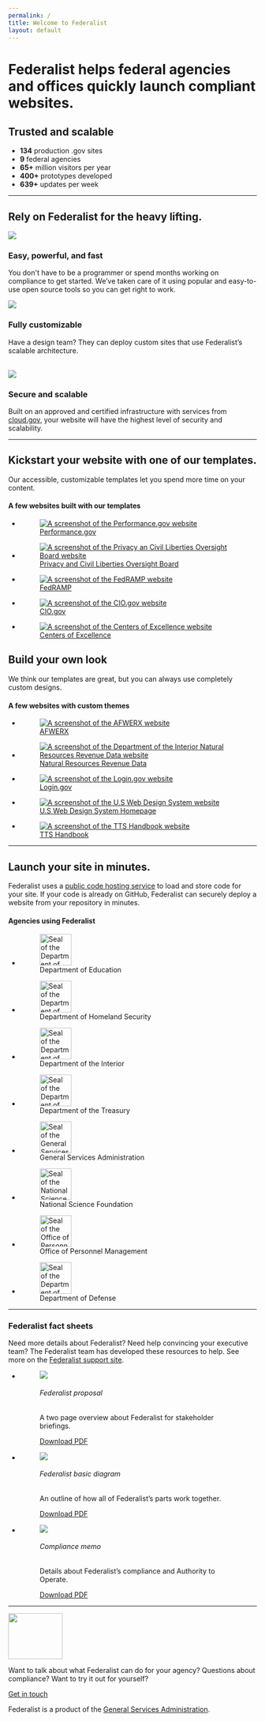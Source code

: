 ```yaml
---
permalink: /
title: Welcome to Federalist
layout: default
---
```


<div id="home" class="homepage">
    <div class="well">
      <div class="usa-grid federalist-hero">
        <div class="usa-width-two-thirds hero-heading">
          <h1>Federalist helps federal agencies and offices quickly launch compliant websites.</h1>
        </div>        
        <div class="usa-width-one-third usa-hero-callout">
          <h2 class="contrast-heading">Trusted and scalable</h2>
          <ul>
            <li><b>134</b> production .gov sites</li>
            <li><b>9</b> federal agencies</li>
            <li><b>65+</b> million visitors per year</li>
            <li><b>400+</b> prototypes developed</li>
            <li><b>639+</b> updates per week</li>
          </ul>
        </div>
      </div>
    </div>
    <div class="usa-grid info-block">
      <hr class="hr-light">
      <h2><a id="page-body"></a>Rely on Federalist for the heavy lifting.</h2>
      <section class="features">
        <div class="feature-group">
          <div class="usa-width-one-sixth">
            <div class="feature-image">
              <img src="{{site.baseurl}}/assets/images/icons/icon-rocket-color.svg">
            </div>
          </div>
          <div class="usa-width-three-fourths feature-text">
            <h3>Easy, powerful, and fast</h3>
            <p>You don't have to be a programmer or spend months working on compliance to get started. We’ve taken care of it using popular and easy-to-use open source tools so you can get right to work.</p>
          </div>
        </div>
        <div class="feature-group">
          <div class="usa-width-one-sixth">
            <div class="feature-image">
              <img src="{{site.baseurl}}/assets/images/icons/icon-layout-color.svg">
            </div>
          </div>
          <div class="usa-width-three-fourths feature-text">
            <h3>Fully customizable</h3>
            <p>Have a design team? They can deploy custom sites that use Federalist’s scalable architecture.<br><br></p>
          </div>
        </div>
        <div class="feature-group">
          <div class="usa-width-one-sixth">
            <div class="feature-image">
              <img src="{{site.baseurl}}/assets/images/icons/icon-lock-color.svg">
            </div>
          </div>
          <div class="usa-width-three-fourths feature-text">
            <h3>Secure and scalable</h3>
            <p>Built on an approved and certified infrastructure with services from <a href="https://cloud.gov/">cloud.gov</a>, your website will have the highest level of security and scalability.</p>
          </div>
        </div>
      </section>
    </div>
    <div class="usa-grid">
      <hr class="hr-light">
      <section class="info-block">
        <div class="description">
          <h2>Kickstart your website with one of our templates.</h2>
          <p class="copy">
            Our accessible, customizable templates let you spend more time on your content.
          </p>
          <div class="figure-group">
            <h4>A few websites built with our templates</h4>
            <ul class="figure-list mobile-center">
              <li>
                <a href="https://performance.gov">
                <figure class="figure figure-seal">
                  <div class="tint">
                    <img src="{{site.baseurl}}/assets/images/partner-sites/performance.gov.png"  alt="A screenshot of the Performance.gov website">
                  </div>
                  <figcaption>Performance.gov</figcaption>
                </figure>
                </a>
              </li>
              <li>
                <a href="https://pclob.gov">
                  <figure class="figure figure-seal">
                    <div class="tint">
                      <img src="{{site.baseurl}}/assets/images/partner-sites/pclob.gov.png"  alt="A screenshot of the Privacy an Civil Liberties Oversight Board website">
                    </div>
                    <figcaption>Privacy and Civil Liberties Oversight Board</figcaption>
                  </figure>
                </a>
              </li>
            </ul>
            <ul class="figure-list mobile-center">
              <li>
                <a href="https://fedramp.gov">
                <figure class="figure figure-seal">
                  <div class="tint">
                    <img src="{{site.baseurl}}/assets/images/partner-sites/fedramp.gov.png" alt="A screenshot of the FedRAMP website">
                  </div>
                  <figcaption>FedRAMP</figcaption>
                </figure>
                </a>
              </li>
              <li>
                <a href="https://cio.gov">
                <figure class="figure figure-seal">
                  <div class="tint">
                    <img src="{{site.baseurl}}/assets/images/partner-sites/cio.gov.png" alt="A screenshot of the CIO.gov website">
                  </div>
                  <figcaption>CIO.gov</figcaption>
                </figure>
                </a>
              </li>
              <li>
                <a href="https://coe.gsa.gov">
                <figure class="figure figure-seal">
                  <div class="tint">
                    <img src="{{site.baseurl}}/assets/images/partner-sites/coe.gsa.gov.png" alt="A screenshot of the Centers of Excellence website">
                  </div>
                  <figcaption>Centers of Excellence</figcaption>
                </figure>
                </a>
              </li>
            </ul>
          </div>
        </div>
        <div class="description">
          <h2>Build your own look</h2>
          <p class="copy">
            We think our templates are great, but you can always use completely custom designs.
          </p>
          <div class="figure-group">
            <h4>A few websites with custom themes</h4>
            <ul class="figure-list mobile-center">
              <li>
                <a href="https://www.afwerx.af.mil">
                <figure class="figure figure-seal">
                  <div class="tint">
                    <img src="{{site.baseurl}}/assets/images/partner-sites/afwerx.af.mil.png" alt="A screenshot of the AFWERX website">
                  </div>
                  <figcaption>AFWERX</figcaption>
                </figure>
                </a>
              </li>
              <li>
                <a href="https://cyber.dhs.gov">
                <figure class="figure figure-seal">
                  <div class="tint">
                    <img src="{{site.baseurl}}/assets/images/partner-sites/revenuedata.doi.gov.png"  alt="A screenshot of the Department of the Interior Natural Resources Revenue Data website">
                  </div>
                  <figcaption>Natural Resources Revenue Data</figcaption>
                </figure>
                </a>
              </li>
            </ul>
            <ul class="figure-list mobile-center">
              <li>
                <a href="https://login.gov">
                <figure class="figure figure-seal">
                  <div class="tint">
                    <img src="{{site.baseurl}}/assets/images/partner-sites/login.gov.png" alt="A screenshot of the Login.gov website">
                  </div>
                  <figcaption>Login.gov</figcaption>
                </figure>
                </a>
              </li>
              <li>
                <a href="https://designsystem.digital.gov">
                  <figure class="figure figure-seal">
                    <div class="tint">
                      <img src="{{site.baseurl}}/assets/images/partner-sites/uswds.png"  alt="A screenshot of the U.S Web Design System website">
                    </div>
                    <figcaption>U.S Web Design System Homepage</figcaption>
                  </figure>
                </a>
              </li>
              <li>
                <a href="https://handbook.18f.gov">
                  <figure class="figure figure-seal">
                    <div class="tint">
                      <img src="{{site.baseurl}}/assets/images/partner-sites/handbook.gsa.gov.png"  alt="A screenshot of the TTS Handbook website">
                    </div>
                    <figcaption>TTS Handbook</figcaption>
                  </figure>
                </a>
              </li>
            </ul>
          </div>
        </div>
        <!-- <div class="usa-width-one-third info-image">
          <img src="/assets/images/graphic-template.svg">
        </div> -->
      </section></div>
    <div class="usa-grid">
      <hr class="hr-light">
      <section class="info-block">
        <div class="description">
          <h2>Launch your site in minutes.</h2>
          <p class="copy">
            Federalist uses a <a href="https://github.com/">public code hosting service</a> to load and store code for your site. If your code is already on GitHub, Federalist can securely deploy a website from your repository in minutes.
          </p>
          <div class="figure-group">
            <h4>Agencies using Federalist</h4>
            <ul class="figure-list mobile-center">
              <li>
                <figure class="figure figure-seal">
                  <img src="{{site.baseurl}}/assets/images/logos/partners/500px-Education.png" alt="Seal of the Department of Education" height="64" width="64">
                  <figcaption>Department of Education</figcaption>
                </figure>
              </li>
              <li>
                <figure class="figure figure-seal">
                  <img src="{{site.baseurl}}/assets/images/logos/partners/500px-DHS.png" alt="Seal of the Department of Homeland Security" height="64" width="64">
                  <figcaption>Department of Homeland Security</figcaption>
                </figure>
              </li>
              <li>
                <figure class="figure figure-seal">
                  <img src="{{site.baseurl}}/assets/images/logos/partners/500px-DOI.png" alt="Seal of the Department of the Interior" height="64" width="64">
                  <figcaption>Department of the Interior</figcaption>
                </figure>
              </li>
              <li>
                <figure class="figure figure-seal">
                  <img src="{{site.baseurl}}/assets/images/logos/partners/500px-treasury.png" alt="Seal of the Department of the Treasury" height="64" width="64">
                  <figcaption>Department of the Treasury</figcaption>
                </figure>
              </li>
            </ul>
            <ul class="figure-list mobile-center">
              <li>
                <figure class="figure figure-seal">
                  <img src="{{site.baseurl}}/assets/images/logos/partners/500px-GSA.png" alt="Seal of the General Services Adminstration" height="64" width="64">
                  <figcaption>General Services Administration</figcaption>
                </figure>
              </li>
              <li>
                <figure class="figure figure-seal">
                  <img src="{{site.baseurl}}/assets/images/logos/partners/500px-NSF.png" alt="Seal of the National Science Foundation" height="64" width="64">
                  <figcaption>National Science Foundation</figcaption>
                </figure>
              </li>
              <li>
                <figure class="figure figure-seal">
                  <img src="{{site.baseurl}}/assets/images/logos/partners/500px-OPM.png" alt="Seal of the Office of Personnel Management" height="64" width="64">
                  <figcaption>Office of Personnel Management</figcaption>
                </figure>
              </li>
              <li>
                <figure class="figure figure-seal">
                  <img src="{{site.baseurl}}/assets/images/logos/partners/DODc.gif" alt="Seal of the Department of Defense" height="64" width="64">
                  <figcaption>Department of Defense</figcaption>
                </figure>
              </li>
            </ul>
          </div>
        </div>
        <!-- <div class="usa-width-one-third info-image">
          <img src="/assets/images/graphic-git-to-website.svg">
        </div> -->
      </section>
    </div>
    <div class="usa-grid">
      <hr class="hr-light">
      <section class="info-block">
        <h3>Federalist fact sheets</h3>
        <div class="usa-width-one-third full-width">
          <p class="copy">
            Need more details about Federalist? Need help convincing your executive team? The Federalist team has developed these resources to help. See more on the <a href="https://federalist.18f.gov/">Federalist support site</a>.
          </p>
        </div>
        <div class="usa-width-two-thirds figure-group">
          <ul class="figure-list offset-left mobile-center">
            <li>
              <figure class="figure">
                <div class="tint">
                  <a href="{{site.baseurl}}/assets/documents/Federalist-Proposal.pdf"><img src="{{site.baseurl}}/assets/images/home-page/Federalist-Proposal-Thumbnail.jpg"></a>
                </div>
                <figcaption>
                  <h6>Federalist proposal</h6>
                  <p class="small">A two page overview about Federalist for stakeholder briefings.</p>
                  <a href="{{site.baseurl}}/assets/documents/Federalist-Proposal.pdf">Download PDF</a>
                </figcaption>
              </figure>
            </li>
            <li>
              <figure class="figure">
                <div class="tint">
                  <a href="{{site.baseurl}}/assets/documents/how-federalist-works-diagram.pdf"><img src="{{site.baseurl}}/assets/images/home-page/how-federalist-works-diagram-Thumbnail.jpg"></a>
                </div>
                <figcaption>
                  <h6>Federalist basic diagram</h6>
                  <p class="small">An outline of how all of Federalist’s parts work together.</p>
                  <a href="{{site.baseurl}}/assets/documents/how-federalist-works-diagram.pdf">Download PDF</a>
                </figcaption>
              </figure>
            </li>
            <li>
              <figure class="figure">
                <div class="tint">
                  <a href="{{site.baseurl}}/assets/documents/Federalist-Compliance-Memo.pdf"><img src="{{site.baseurl}}/assets/images/home-page/Federalist-Compliance-Memo-Thumbnail.jpg"></a>
                </div>
                <figcaption>
                  <h6>Compliance memo</h6>
                  <p class="small">Details about Federalist’s compliance and Authority to Operate.</p>
                  <a href="{{site.baseurl}}/assets/documents/Federalist-Compliance-Memo.pdf">Download PDF</a>
                </figcaption>
              </figure>
            </li>
          </ul>
        </div>
      </section>
    </div>
    <div class="well usa-grid">
      <hr class="hr-light">      
      <div class="usa-grid federalist-hero">
        <div class="feature-group large">
          <div class="usa-width-one-sixth flex-center">
            <div class="feature-image light">
              <img src="{{site.baseurl}}/assets/images/graphic-speech-bubbles.svg" width="110" height="93">
            </div>
          </div>
          <div class="usa-width-two-thirds feature-text">
              <p>
                Want to talk about what Federalist can do for your agency? Questions about compliance? Want to try it out for yourself?
              </p>
              <p>
                <a class="usa-button" href="{{site.baseurl}}/contact/">Get in touch</a>
              </p>
              <p>Federalist is a product of the <a href="https://www.gsa.gov/about-us/organization/federal-acquisition-service/technology-transformation-services">General Services Administration</a>.</p>
          </div>
        </div>
      </div>
    </div>
  </div>
